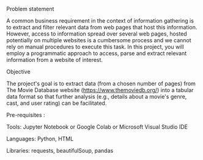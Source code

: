 Problem statement

A common business requirement in the context of information gathering is to extract and filter relevant data from web pages that host this information. 
However, access to information spread over several web pages, hosted potentially on multiple websites is a cumbersome process and we cannot rely on 
manual procedures to execute this task. In this project, you will employ a programmatic approach to access, parse and extract relevant information from a website of interest.

Objective

The project's goal is to extract data (from a chosen number of pages) from The Movie Database website (https://www.themoviedb.org/) into a tabular data format so that further analysis 
(e.g., details about a movie's genre, cast, and user rating) can be facilitated.

Pre-requisites :

Tools: Jupyter Notebook or Google Colab or Microsoft Visual Studio IDE

Languages: Python, HTML

Libraries: requests, beautifulSoup, pandas

